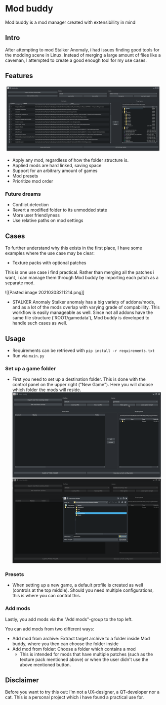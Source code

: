 # Mod buddy

Mod buddy is a mod manager created with extensibillity in mind

## Intro

After attempting to mod Stalker Anomaly, i had issues finding good tools for the modding scene in Linux. Instead of merging a large amount of files like a caveman, I attempted to create a good enough tool for my use cases.

## Features

![Showcase of modbuddy](docs/img/Screenshot_20210303_215430.png)

- Apply any mod, regardless of how the folder structure is.
- Applied mods are hard linked, saving space
- Support for an arbitrary amount of games
- Mod presets
- Prioritize mod order

### Future dreams
- Conflict detection
- Revert a modified folder to its unmodded state
- More user friendlyness
- Use relative paths on mod settings


## Cases

To further understand why this exists in the first place, I have some examples where the use case may be clear:

- Texture packs with optional patches

This is one use case i find practical. Rather than merging all the patches i want, i can manage them through Mod buddy by importing each patch as a separate mod.

![[Pasted image 20210303211214.png]]

- STALKER Anomaly
Stalker anomaly has a big variety of addons/mods, and as a lot of the mods overlap with varying grade of compabillity. This workflow is easily manageable as well. Since not all addons have the same file structure ('ROOT/gamedata'), Mod buddy is developed to handle such cases as well.

## Usage

- Requirements can be retrieved with `pip install -r requirements.txt`
- Run via `main.py` 

### Set up a game folder

- First you need to set up a destination folder. This is done with the control panel on the upper right ("New Game"). Here you will choose which folder the mods will reside.
![Empty mod buddy](docs/img/Screenshot_20210303_220901.png)
![Get mod folder](docs/img/Screenshot_20210303_220002.png)


### Presets
- When setting up a new game, a default profile is created as well (controls at the top middle). Should you need multiple configurations, this is where you can control this.


### Add mods
Lastly, you add mods via the "Add mods"-group to the top left.

You can add mods from two different ways:
- Add mod from archive: Extract target archive to a folder inside Mod buddy, where you then can choose the folder inside
- Add mod from folder: Choose a folder which contains a mod 
	- This is intended for mods that have multiple patches (such as the texture pack mentioned above) or when the user didn't use the above mentioned button.


## Disclaimer
Before you want to try this out: I'm not a UX-designer, a QT-developer nor a cat. This is a personal project which i have found a practical use for.
